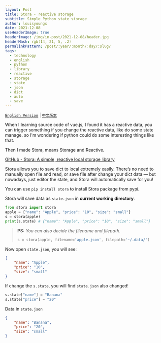 ```yaml
---
layout: Post
title: Stora - reactive storage
subtitle: Simple Python state storage
author: louisyoungx
date: 2021-12-08
useHeaderImage: true
headerImage: /img/in-post/2021-12-08/header.jpg
headerMask: rgb(14, 21, 5, .2)
permalinkPattern: /post/:year/:month/:day/:slug/
tags:
  - technology
  - english
  - python
  - library
  - reactive
  - storage
  - state
  - json
  - dict
  - auto
  - save
---
```


[`English Version`](/post/2021/12/09/stora-reactive-storage-lib/) | [`中文版本`](/post/2021/12/09/stora-reactive-storage-lib/)

When I learning source code of vue.js, I found it has a reactive data, you can trigger something if you change the reactive data, like do some state manage. so I'm wondering if python could do some interesting things like that.

<!-- more -->

Then I made Stora, means Storage and Reactive.

[GitHub - Stora: A simple, reactive local storage library](https://github.com/louisyoungx/stora)

Stora allows you to save dict to local extremely easily. There’s no need to manually open file and read, or save file after change your dict data — but nowadays, just editor the state, and Stora will automatically save for you!

You can use `pip install stora` to install Stora package from pypi.

Stora will save data as `state.json` in **current working directory**.

```python
from stora import stora
apple = {"name": "Apple", "price": "10", "size": "small"}
s = stora(apple)
print(s.state) # {"name": "Apple", "price": "10", "size": "small"}
```

> **PS:** *You can also decide the filename and filepath.*
>
> ```python
> s = stora(apple, filename='apple.json', filepath='~/.data/')
> ```

Now open `state.json`, you will see:

```json
{
    "name": "Apple",
    "price": "10",
    "size": "small"
}
```

If change the `s.state`, you will find `state.json` also changed!

```python
s.state["name"] = "Banana"
s.state["price"] = "20"
```

Data in `state.json`

```json
{
    "name": "Banana",
    "price": "20",
    "size": "small"
}
```


